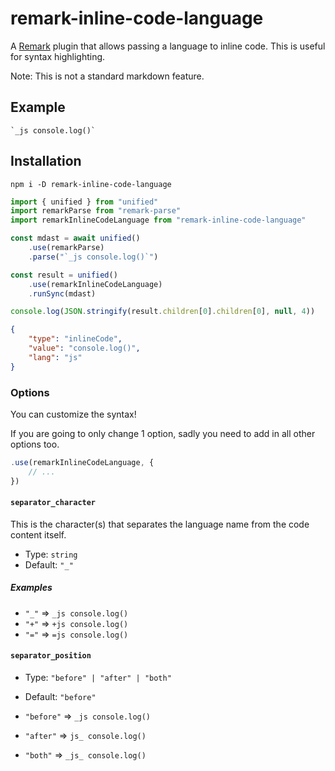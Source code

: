 # remark-inline-code-language

A [Remark](https://github.com/remarkjs/remark) plugin that allows passing a language to inline code. This is useful for syntax highlighting.

Note: This is not a standard markdown feature.

## Example

```
`_js console.log()`
```

## Installation

```
npm i -D remark-inline-code-language
```

<!-- prettier-ignore -->
```js
import { unified } from "unified"
import remarkParse from "remark-parse"
import remarkInlineCodeLanguage from "remark-inline-code-language"

const mdast = await unified()
	.use(remarkParse)
	.parse("`_js console.log()`")

const result = unified()
	.use(remarkInlineCodeLanguage)
	.runSync(mdast)

console.log(JSON.stringify(result.children[0].children[0], null, 4))
```

```json
{
	"type": "inlineCode",
	"value": "console.log()",
	"lang": "js"
}
```

### Options

You can customize the syntax!

If you are going to only change 1 option, sadly you need to add in all other options too.

```js
.use(remarkInlineCodeLanguage, {
	// ...
})
```

#### `separator_character`

This is the character(s) that separates the language name from the code content itself.

- Type: `string`
- Default: `"_"`

##### Examples

- `"_"` => `_js console.log()`
- `"+"` => `+js console.log()`
- `"="` => `=js console.log()`

#### `separator_position`

- Type: `"before" | "after" | "both"`
- Default: `"before"`

- `"before"` => `_js console.log()`
- `"after"` => `js_ console.log()`
- `"both"` => `_js_ console.log()`
